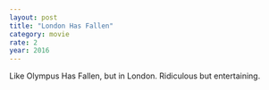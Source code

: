 ```yaml
---
layout: post
title: "London Has Fallen"
category: movie
rate: 2
year: 2016
---
```


Like Olympus Has Fallen, but in London. Ridiculous but entertaining.
